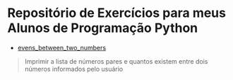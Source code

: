 # Repositório de Exercícios para meus Alunos de Programação Python

- [evens_between_two_numbers]('https://github.com/rafaeltedesco/PythonExercises/evens_between_two_numbers)

> Imprimir a lista de números pares e quantos existem entre dois números informados pelo usuário
